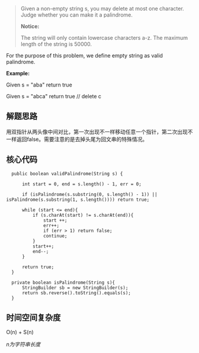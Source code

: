 > Given a non-empty string s, you may delete at most one character. Judge whether you can make it a palindrome.
>
>**Notice:** 
>
> The string will only contain lowercase characters a-z. The maximum length of the string is 50000.

For the purpose of this problem, we define empty string as valid palindrome.

**Example:** 

Given s = "aba" return true

Given s = "abca" return true // delete c

## 解题思路

用双指针从两头像中间对比，第一次出现不一样移动任意一个指针，第二次出现不一样返回false。需要注意的是去掉头尾为回文串的特殊情况。

## 核心代码
        
      public boolean validPalindrome(String s) {

          int start = 0, end = s.length() - 1, err = 0;

          if (isPalindrome(s.substring(0, s.length() - 1)) || isPalindrome(s.substring(1, s.length()))) return true;

          while (start <= end){
              if (s.charAt(start) != s.charAt(end)){
                  start ++;
                  err++;
                  if (err > 1) return false;
                  continue;
              }
              start++;
              end--;
          }

          return true;
      }

      private boolean isPalindrome(String s){
          StringBuilder sb = new StringBuilder(s);
          return sb.reverse().toString().equals(s);
      }

## 时间空间复杂度

O(n) + S(n)

*n为字符串长度*
